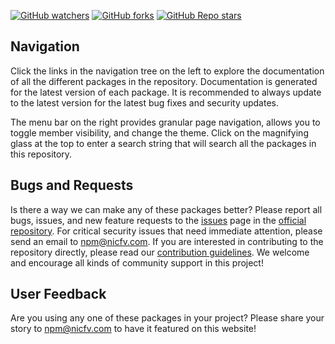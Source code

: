 [![GitHub watchers](https://img.shields.io/github/watchers/nicfv/npm)](https://github.com/nicfv/npm)
[![GitHub forks](https://img.shields.io/github/forks/nicfv/npm)](https://github.com/nicfv/npm/fork)
[![GitHub Repo stars](https://img.shields.io/github/stars/nicfv/npm)](https://github.com/nicfv/npm)

## Navigation

Click the links in the navigation tree on the left to explore the documentation of all the different packages in the repository. Documentation is generated for the latest version of each package. It is recommended to always update to the latest version for the latest bug fixes and security updates.

The menu bar on the right provides granular page navigation, allows you to toggle member visibility, and change the theme. Click on the magnifying glass at the top to enter a search string that will search all the packages in this repository.

## Bugs and Requests

Is there a way we can make any of these packages better? Please report all bugs, issues, and new feature requests to the [issues](https://github.com/nicfv/npm/issues) page in the [official repository](https://github.com/nicfv/npm). For critical security issues that need immediate attention, please send an email to <npm@nicfv.com>. If you are interested in contributing to the repository directly, please read our [contribution guidelines](https://github.com/nicfv/npm/blob/main/CONTRIBUTING.md). We welcome and encourage all kinds of community support in this project!

## User Feedback

Are you using any one of these packages in your project? Please share your story to <npm@nicfv.com> to have it featured on this website!
